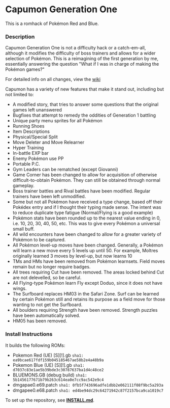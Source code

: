 # Capumon Generation One

This is a romhack of Pokémon Red and Blue.

### Description

Capumon Generation One is not a difficulty hack or a catch-em-all, although it modifies the difficulty of boss trainers and allows for a wider selection of Pokémon. This is a reimagining of the first generation by me, essentially answering the question "What if I was in charge of making the Pokémon games?"

For detailed info on all changes, view the [wiki](https://github.com/Gnome777/capumonone/wiki)

Capumon has a variety of new features that make it stand out, including but not limited to:

- A modified story, that tries to answer some questions that the original games left unanswered
- Bugfixes that attempt to remedy the oddities of Generation 1 battling
- Unique party menu sprites for all Pokémon
- Running Shoes
- Item Descriptions
- Physical/Special Split
- Move Deleter and Move Relearner
- Hyper Training
- In-battle EXP bar
- Enemy Pokémon use PP
- Portable P.C.
- Gym Leaders can be rematched (except Giovanni)
- Game Corner has been changed to allow for acquisition of otherwise difficult-to-obtain Pokémon. They can still be obtained through normal gameplay.
- Boss trainer battles and Rival battles have been modified. Regular trainers have been left unmodified.
- Some but not all Pokémon have received a type change, based off their Pokédex entry and if I thought their typing made sense. The intent was to reduce duplicate type fatigue (Normal/Flying is a good example)
- Pokémon stats have been rounded up to the nearest value ending in 0, i.e. 10, 20, 30, 40, 50, etc. This was to give every Pokémon a universal small buff.
- All wild encounters have been changed to allow for a greater variety of Pokémon to be captured.
- All Pokémon level-up moves have been changed. Generally, a Pokémon will learn a new move every 5 levels up until 50. For example, Moltres originally learned 3 moves by level-up, but now learns 10
- TMs and HMs have been removed from Pokémon learnsets. Field moves remain but no longer require badges.
- All trees requiring Cut have been removed. The areas locked behind Cut are not delevelled, so be careful.
- All Flying-type Pokémon learn Fly except Doduo, since it does not have wings.
- The Surfboard replaces HM03 in the Safari Zone. Surf can be learned by certain Pokémon still and retains its purpose as a field move for those wanting to not get the Surfboard.
- All boulders requiring Strength have been removed. Strength puzzles have been automatically solved.
- HM05 has been removed.

### Install Instructions

It builds the following ROMs:

- Pokemon Red (UE) [S][!].gb `sha1: ea9bcae617fdf159b045185467ae58b2e4a48b9a`
- Pokemon Blue (UE) [S][!].gb `sha1: d7037c83e1ae5b39bde3c30787637ba1d4c48ce2`
- BLUEMONS.GB (debug build) `sha1: 5b1456177671b79b263c614ea0e7cc9ac542e9c4`
- dmgapae0.e69.patch `sha1: 0fb5f743696adfe1dbb2e062111f08f9bc5a293a`
- dmgapee0.e68.patch `sha1: ed4be94dc29c64271942c87f2157bca9ca1019c7`

To set up the repository, see [**INSTALL.md**](INSTALL.md).

